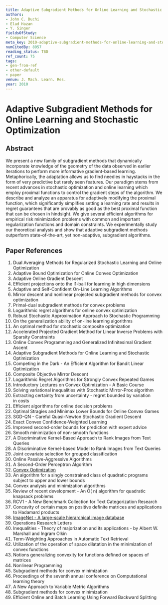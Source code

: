 ```yaml
---
title: Adaptive Subgradient Methods for Online Learning and Stochastic Optimization
authors:
- John C. Duchi
- Elad Hazan
- Y. Singer
fieldsOfStudy:
- Computer Science
meta_key: 2010-adaptive-subgradient-methods-for-online-learning-and-stochastic-optimization
numCitedBy: 8057
reading_status: TBD
ref_count: 75
tags:
- gen-from-ref
- other-default
- paper
venue: J. Mach. Learn. Res.
year: 2010
---
```


# Adaptive Subgradient Methods for Online Learning and Stochastic Optimization

## Abstract

We present a new family of subgradient methods that dynamically incorporate knowledge of the geometry of the data observed in earlier iterations to perform more informative gradient-based learning. Metaphorically, the adaptation allows us to find needles in haystacks in the form of very predictive but rarely seen features. Our paradigm stems from recent advances in stochastic optimization and online learning which employ proximal functions to control the gradient steps of the algorithm. We describe and analyze an apparatus for adaptively modifying the proximal function, which significantly simplifies setting a learning rate and results in regret guarantees that are provably as good as the best proximal function that can be chosen in hindsight. We give several efficient algorithms for empirical risk minimization problems with common and important regularization functions and domain constraints. We experimentally study our theoretical analysis and show that adaptive subgradient methods outperform state-of-the-art, yet non-adaptive, subgradient algorithms.

## Paper References

1. Dual Averaging Methods for Regularized Stochastic Learning and Online Optimization
2. Adaptive Bound Optimization for Online Convex Optimization
3. Adaptive Online Gradient Descent
4. Efficient projections onto the l1-ball for learning in high dimensions
5. Adaptive and Self-Confident On-Line Learning Algorithms
6. Mirror descent and nonlinear projected subgradient methods for convex optimization
7. Primal-dual subgradient methods for convex problems
8. Logarithmic regret algorithms for online convex optimization
9. Robust Stochastic Approximation Approach to Stochastic Programming
10. On the generalization ability of on-line learning algorithms
11. An optimal method for stochastic composite optimization
12. Accelerated Projected Gradient Method for Linear Inverse Problems with Sparsity Constraints
13. Online Convex Programming and Generalized Infinitesimal Gradient Ascent
14. Adaptive Subgradient Methods for Online Learning and Stochastic Optimization
15. Competing in the Dark - An Efficient Algorithm for Bandit Linear Optimization
16. Composite Objective Mirror Descent
17. Logarithmic Regret Algorithms for Strongly Convex Repeated Games
18. Introductory Lectures on Convex Optimization - A Basic Course
19. Solving variational inequalities with Stochastic Mirror-Prox algorithm
20. Extracting certainty from uncertainty - regret bounded by variation in costs
21. Efficient algorithms for online decision problems
22. Optimal Stragies and Minimax Lower Bounds for Online Convex Games
23. SGD-QN - Careful Quasi-Newton Stochastic Gradient Descent
24. Exact Convex Confidence-Weighted Learning
25. Improved second-order bounds for prediction with expert advice
26. Smooth minimization of non-smooth functions
27. A Discriminative Kernel-Based Approach to Rank Images from Text Queries
28. A Discriminative Kernel-based Model to Rank Images from Text Queries
29. Joint covariate selection for grouped classification
30. Online Passive-Aggressive Algorithms
31. A Second-Order Perceptron Algorithm
32. [Convex Optimization](2006-convex-optimization)
33. An algorithm for a singly constrained class of quadratic programs subject to upper and lower bounds
34. Convex analysis and minimization algorithms
35. Review of recent development - An O( n) algorithm for quadratic knapsack problems
36. RCV1 - A New Benchmark Collection for Text Categorization Research
37. Concavity of certain maps on positive definite matrices and applications to Hadamard products
38. [ImageNet - A large-scale hierarchical image database](2009-imagenet-a-large-scale-hierarchical-image-database)
39. Operations Research Letters
40. Inequalities - Theory of majorization and its applications - by Albert W. Marshall and Ingram Olkin
41. Term-Weighting Approaches in Automatic Text Retrieval
42. Utilization of the operation of space dilatation in the minimization of convex functions
43. Notions generalizing convexity for functions defined on spaces of matrices
44. Nonlinear Programming
45. Subgradient methods for convex minimization
46. Proceedings of the seventh annual conference on Computational learning theory
47. A New Approach to Variable Metric Algorithms
48. Subgradient methods for convex minimization
49. Efficient Online and Batch Learning Using Forward Backward Splitting
